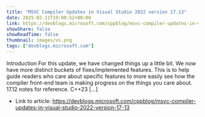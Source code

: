 ```yaml
---
title: "MSVC Compiler Updates in Visual Studio 2022 version 17.13"
date: 2025-02-11T19:00:52+00:00
link: https://devblogs.microsoft.com/cppblog/msvc-compiler-updates-in-visual-studio-2022-version-17-13
showShare: false
showReadTime: false
thumbnail: images/vs.png
tags: ["devblogs.microsoft.com"]
---
```

Introduction For this update, we have changed things up a little bit. We now have more distinct buckets of fixes/implemented features. This is to help guide readers who care about specific features to more easily see how the compiler front-end team is making progress on the things you care about. 17.12 notes for reference. C++23 […]

- Link to article: https://devblogs.microsoft.com/cppblog/msvc-compiler-updates-in-visual-studio-2022-version-17-13